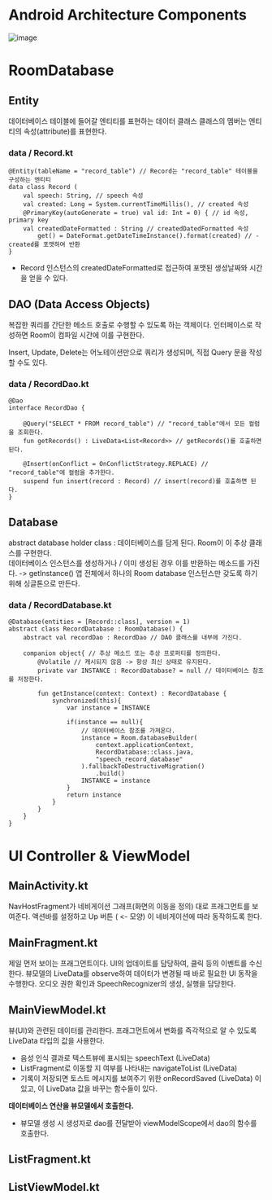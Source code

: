 # Android Architecture Components
![image](https://user-images.githubusercontent.com/50735594/120812898-61162f00-c588-11eb-8338-a6142771129f.png)

# RoomDatabase
## Entity 
데이터베이스 테이블에 들어갈 엔티티를 표현하는 데이터 클래스
클래스의 멤버는 엔티티의 속성(attribute)를 표현한다.
### data / Record.kt
```
@Entity(tableName = "record_table") // Record는 "record_table" 테이블을 구성하는 엔티티 
data class Record (
    val speech: String, // speech 속성
    val created: Long = System.currentTimeMillis(), // created 속성
    @PrimaryKey(autoGenerate = true) val id: Int = 0) { // id 속성, primary key
    val createdDateFormatted : String // createdDatedFormatted 속성
        get() = DateFormat.getDateTimeInstance().format(created) // - created를 포맷하여 반환
}
```
- Record 인스턴스의 createdDateFormatted로 접근하여 포맷된 생성날짜와 시간을 얻을 수 있다.
## DAO (Data Access Objects)
복잡한 쿼리를 간단한 메소드 호출로 수행할 수 있도록 하는 객체이다.
인터페이스로 작성하면 Room이 컴파일 시간에 이를 구현한다.

Insert, Update, Delete는 어노테이션만으로 쿼리가 생성되며,
직접 Query 문을 작성할 수도 있다.

### data / RecordDao.kt
```
@Dao
interface RecordDao {

    @Query("SELECT * FROM record_table") // "record_table"에서 모든 컬럼을 조회한다.
    fun getRecords() : LiveData<List<Record>> // getRecords()를 호출하면 된다.

    @Insert(onConflict = OnConflictStrategy.REPLACE) // "record_table"에 컬럼을 추가한다.
    suspend fun insert(record : Record) // insert(record)를 호출하면 된다.
}
```
## Database
abstract database holder class : 데이터베이스를 담게 된다. 
Room이 이 추상 클래스를 구현한다.  
데이터베이스 인스턴스를 생성하거나 / 이미 생성된 경우 이를 반환하는 메소드를 가진다. -> getInstance() 
앱 전체에서 하나의 Room database 인스턴스만 갖도록 하기 위해 싱글톤으로 만든다. 
### data / RecordDatabase.kt
```
@Database(entities = [Record::class], version = 1)
abstract class RecordDatabase : RoomDatabase() {
    abstract val recordDao : RecordDao // DAO 클래스를 내부에 가진다.

    companion object{ // 추상 메소드 또는 추상 프로퍼티를 정의한다.
        @Volatile // 캐시되지 않음 -> 항상 최신 상태로 유지된다.
        private var INSTANCE : RecordDatabase? = null // 데이터베이스 참조를 저장한다.

        fun getInstance(context: Context) : RecordDatabase {
            synchronized(this){
                var instance = INSTANCE 

                if(instance == null){ 
                    // 데이터베이스 참조를 가져온다.
                    instance = Room.databaseBuilder(
                        context.applicationContext,
                        RecordDatabase::class.java,
                        "speech_record_database"
                    ).fallbackToDestructiveMigration()
                        .build()
                    INSTANCE = instance
                }
                return instance
            }
        }
    }
}
```
# UI Controller & ViewModel
## MainActivity.kt 
NavHostFragment가 네비게이션 그래프(화면의 이동을 정의) 대로 프래그먼트를 보여준다.
액션바를 설정하고 Up 버튼 ( <- 모양) 이 네비게이션에 따라 동작하도록 한다.

## MainFragment.kt
제일 먼저 보이는 프래그먼트이다. 
UI의 업데이트를 담당하여, 클릭 등의 이벤트를 수신한다.
뷰모델의 LiveData를 observe하여 데이터가 변경될 때 바로 필요한 UI 동작을 수행한다.
오디오 권한 확인과 SpeechRecognizer의 생성, 실행을 담당한다.

## MainViewModel.kt
뷰(UI)와 관련된 데이터를 관리한다. 프래그먼트에서 변화를 즉각적으로 알 수 있도록 LiveData<T> 타입의 값을 사용한다.
- 음성 인식 결과로 텍스트뷰에 표시되는 speechText (LiveData<String>)
- ListFragment로 이동할 지 여부를 나타내는 navigateToList (LiveData<Boolean>)
- 기록이 저장되면 토스트 메시지를 보여주기 위한 onRecordSaved (LiveData<Boolean>)
이 있고, 이 LiveData 값을 바꾸는 함수들이 있다.
    
    
**데이터베이스 연산을 뷰모델에서 호출한다.**
- 뷰모델 생성 시 생성자로 dao를 전달받아 viewModelScope에서 dao의 함수를 호출한다.

## ListFragment.kt
## ListViewModel.kt
